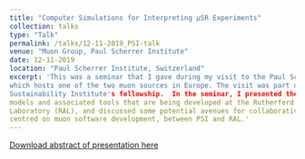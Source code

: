```yaml
---
title: "Computer Simulations for Interpreting μSR Experiments"
collection: talks
type: "Talk"
permalink: /talks/12-11-2019_PSI-talk
venue: "Muon Group, Paul Scherrer Institute"
date: 12-11-2019
location: "Paul Scherrer Institute, Switzerland"
excerpt: 'This was a seminar that I gave during my visit to the Paul Scherrer Institute (PSI),
which hosts one of the two muon sources in Europe. The visit was part of my Software 
Sustainability Institute's fellowship.  In the seminar, I presented the computational 
models and associated tools that are being developed at the Rutherford Appleton 
Laboratory (RAL), and discussed some potential avenues for collaborative work,
centred on muon software development, between PSI and RAL.'
---
```


[Download abstract of presentation here](https://www.psi.ch/en/lmu/seminar)

